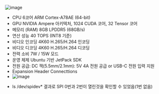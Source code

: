 ![image](https://github.com/user-attachments/assets/7b917e3c-fc35-4f8a-b49d-9fc7acffa25e)
- CPU	6코어 ARM Cortex-A78AE (64-bit)
- GPU	NVIDIA Ampere 아키텍처, 1024 CUDA 코어, 32 Tensor 코어
- 메모리 (RAM)	8GB LPDDR5 (68GB/s)
- 연산 성능	40 TOPS (INT8 기준)
- 비디오 인코딩	4K60 H.265/H.264 인코딩
- 비디오 디코딩	4K60 H.265/H.264 디코딩
- 전력 소비	7W / 15W 모드
- 운영 체제	Ubuntu 기반 JetPack SDK
- 전원 공급: DC 잭(5.5mm/2.1mm): 5V 4A 전원 공급 or USB-C 전원 입력 지원
- Expansion Header Connecttions
- ![image](https://github.com/user-attachments/assets/0089df09-a971-41ee-9596-ae962f292475)

* ls /dev/spidev* 결과로 SPI 0번과 2번이 열린것을 확인할 수 있었음(1번 없음)
